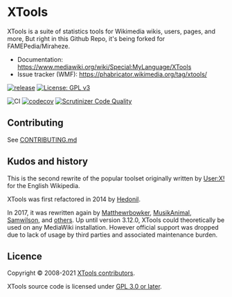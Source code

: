 XTools
======

XTools is a suite of statistics tools for Wikimedia wikis, users, pages, and more, But right in this Github Repo, it's being forked for FAMEPedia/Miraheze.

* Documentation: https://www.mediawiki.org/wiki/Special:MyLanguage/XTools
* Issue tracker (WMF): https://phabricator.wikimedia.org/tag/xtools/ 

[![release](https://img.shields.io/github/release/x-tools/xtools.svg)](https://github.com/ugochimobi/xtools/releases/latest)
[![License: GPL v3](https://img.shields.io/badge/License-GPL%20v3-blue.svg)](https://www.gnu.org/licenses/gpl-3.0)

![CI](https://github.com/x-tools/xtools/actions/workflows/ci.yml/badge.svg)
[![codecov](https://codecov.io/gh/x-tools/xtools/branch/main/graph/badge.svg?token=BCmHqChZl7)](https://codecov.io/gh/ugochimobi/xtools)
[![Scrutinizer Code Quality](https://scrutinizer-ci.com/g/x-tools/xtools/badges/quality-score.png?b=main)](https://scrutinizer-ci.com/g/ugochimobi/xtools/?branch=main)

## Contributing

See [CONTRIBUTING.md](https://github.com/ugochimobi/xtools/blob/main/CONTRIBUTING.md)

## Kudos and history

This is the second rewrite of the popular toolset
originally written by [User:X!](https://en.wikipedia.org/wiki/User:X!) for the English Wikipedia.

XTools was first refactored in 2014 by [Hedonil](https://de.wikipedia.org/wiki/Benutzer:Hedonil).

In 2017, it was rewritten again by [Matthewrbowker](https://en.wikipedia.org/wiki/User:Matthewrbowker),
[MusikAnimal](https://en.wikipedia.org/wiki/User:MusikAnimal), [Samwilson](https://meta.wikimedia.org/wiki/User:Samwilson),
and [others](https://github.com/x-tools/xtools/graphs/contributors). Up until version 3.12.0, XTools could
theoretically be used on any MediaWiki installation. However official support was dropped due to lack of usage by
third parties and associated maintenance burden.

## Licence

Copyright © 2008-2021 [XTools contributors](https://github.com/ugochimobi/xtools/graphs/contributors).

XTools source code is licensed under [GPL 3.0 or later](https://www.gnu.org/licenses/gpl-3.0.html).

